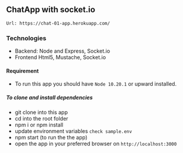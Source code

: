 ## ChatApp with socket.io
 `Url: https://chat-01-app.herokuapp.com/`

### Technologies
- Backend: Node and Express, Socket.io
- Frontend Html5, Mustache, Socket.io

#### Requirement 
- To run this app you should have `Node 10.20.1` or upward installed.

##### To clone and install dependencies
* git clone into this app
* cd into the root folder
* npm i or npm install
* update environment variables `check sample.env`
* npm start (to run the the app)
* open the app in your preferred browser on `http://localhost:3000`